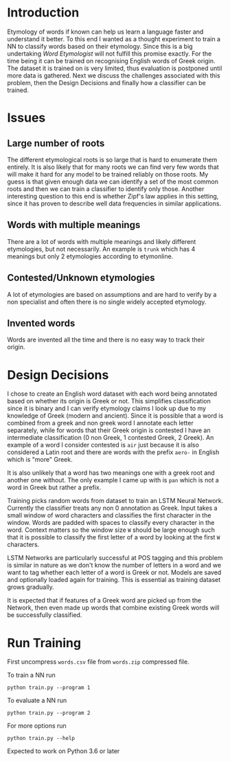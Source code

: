 Introduction
==

Etymology of words if known can help us learn a 
language faster and understand it better. 
To this end I wanted as a thought experiment to train a 
NN to classify words based on their etymology.
Since this is a big undertaking 
_Word Etymologist_ will not fulfill this promise
exactly. For the time being it can be trained
on recognising English words of Greek origin. 
The dataset it is trained on is very limited,
thus evaluation is postponed until more data is 
gathered.
Next we discuss the challenges associated with this problem, 
then the Design Decisions and finally how a classifier can be 
trained.

Issues
==

Large number of roots
--
The different etymological roots 
is so large that is hard to enumerate them entirely.
It is also likely that for many roots we can
find very few words that will make it hard for any
model to be trained reliably on those roots.
My guess is that given enough data we can identify
a set of the most common roots and then we can train
a classifier to identify only those.
Another interesting question to this end is
whether Zipf's law applies in this setting,
since it has proven to describe well data
frequencies in similar applications.


Words with multiple meanings
--
There are a lot of words with multiple
meanings and likely different etymologies,
but not necessarily.
An example is `trunk` which has 4 meanings but
only 2 etymologies according to etymonline.

Contested/Unknown etymologies
--
A lot of etymologies are based on assumptions
and are hard to verify by a non specialist
and often there is no single widely 
accepted etymology.

Invented words
--
Words are invented all the time and there is no 
easy way to track their origin.

Design Decisions
==
I chose to create an English word dataset 
with each word being annotated based on whether 
its origin is Greek or not.
This simplifies classification since it is binary
and I can verify etymology claims I look up 
due to my knowledge of Greek (modern and ancient).
Since it is possible that a word is combined from
a greek and non greek word I annotate each letter
separately, while for words that their Greek origin
is contested I have an intermediate classification
(0 non Greek, 1 contested Greek, 2 Greek).
An example of a word I consider contested is `air`
just because it is also considered a Latin root
and there are words with the prefix
`aero-` in English which is "more" Greek.

It is also unlikely that a word has two meanings
one with a greek root and another one without.
The only example I came up with is `pan`
which is not a word in Greek but rather a prefix.


Training picks random words from dataset to 
train an LSTM Neural Network.
Currently the classifier treats any non 0 annotation
as Greek.
Input takes a small window of word characters 
and classifies the first character in the window.
Words are padded with spaces to classify every
character in the word.
Context matters so the window size 
`W` should be large enough such that it
is possible to classify the first letter of a word
by looking at the first `W` characters. 

LSTM Networks are particularly successful
at POS tagging and this problem is similar in
nature as we don't know the number of letters
in a word and we want to tag whether each letter
of a word is Greek or not.
Models are saved and optionally loaded
again for training. This is essential
as training dataset grows gradually.

 
It is expected that if features of a Greek word 
are picked up from the Network, then even made up words 
that combine existing Greek words will be successfully 
classified.


Run Training
==
First uncompress `words.csv` file from `words.zip` compressed file.

To train a NN run

    python train.py --program 1
    
To evaluate a NN run

    python train.py --program 2
    
For more options run

    python train.py --help
    
Expected to work on Python 3.6 or later 

    
 
